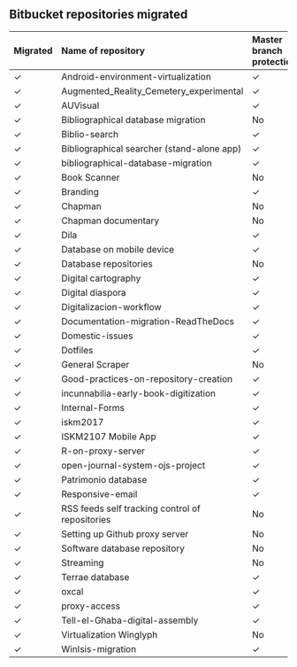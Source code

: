 ## Bitbucket repositories migrated

| Migrated | Name of repository | Master branch protection | Deprecated | Archived |
|:--|:--|:-- |:-- |:-- |
| ✓ | Android-environment-virtualization | ✓ | No |No |
| ✓ | Augmented_Reality_Cemetery_experimental | ✓ | No |No |
| ✓ | AUVisual | ✓ | No |No |
| ✓ | Bibliographical database migration | No | No | No |
| ✓ | Biblio-search | ✓ | No | No |
| ✓ | Bibliographical searcher (stand-alone app) | ✓ | No | No |
| ✓ | bibliographical-database-migration | ✓ | ✓ | ✓ |
| ✓ | Book Scanner | No | No | No |
| ✓ | Branding | ✓ | No | No |
| ✓ | Chapman | No | No | No |
| ✓ | Chapman documentary | No | No | No |
| ✓ | Dila | ✓ | No | No |
| ✓ | Database on mobile device | ✓ | ✓ | ✓ |
| ✓ | Database repositories | No | No |No |
| ✓ | Digital cartography | ✓ | No | ✓ |
| ✓ | Digital diaspora | ✓ | No | ✓ |
| ✓ | Digitalizacion-workflow | ✓ | No | No |
| ✓ | Documentation-migration-ReadTheDocs  | ✓ | ✓  |✓ |
| ✓ | Domestic-issues | ✓ | No | No |
| ✓ | Dotfiles | ✓ | No | No |
| ✓ | General Scraper | No | No | No |
| ✓ | Good-practices-on-repository-creation | ✓ | No | No |
| ✓ | incunnabilia-early-book-digitization | ✓ | No |No |
| ✓ | Internal-Forms | ✓ | No |No |
| ✓ | iskm2017 | ✓ | ✓  |✓ |
| ✓ | ISKM2107 Mobile App | ✓ | ✓ | ✓ |
| ✓ | R-on-proxy-server | ✓ | ✓ | ✓ |
| ✓ | open-journal-system-ojs-project | ✓ | No | No |
| ✓ | Patrimonio database | ✓ | ✓ | ✓ |
| ✓ | Responsive-email | ✓ | No| No |
| ✓ | RSS feeds self tracking control of repositories | No | No| No |
| ✓ | Setting up Github proxy server | No | No | No |
| ✓ | Software database repository | No | No| No |
| ✓ | Streaming | No | No |No |
| ✓ | Terrae database | ✓ | No |No |
| ✓ | oxcal | ✓ | ✓ | ✓ |
| ✓ | proxy-access | ✓ | ✓ | ✓ |
| ✓ | Tell-el-Ghaba-digital-assembly | ✓ | No |No |
| ✓ | Virtualization Winglyph | No | No |No |
| ✓ | WinIsis-migration | ✓ | ✓ | ✓ |







